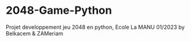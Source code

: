 # 2048-Game-Python

 Projet developpement jeu 2048 en python, Ecole La MANU 01/2023 by Belkacem & ZAMeriam 
